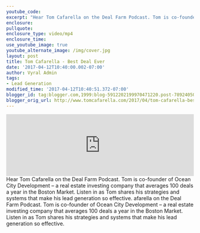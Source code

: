 ```yaml
---
youtube_code:
excerpt: "Hear Tom Cafarella on the Deal Farm Podcast. Tom is co-founder of Ocean City Development – a real estate investing company that averages 100 deals a year in the Boston Market. Listen in as Tom shares his strategies and systems that make his lead generation so effective. afarella on the Deal Farm Podcast. Tom is co-founder of Ocean City Development – a real estate investing company that averages 100 deals a year in the Boston Market. Listen in as Tom shares his strategies and systems that make his lead generation so effective."
enclosure:
pullquote:
enclosure_type: video/mp4
enclosure_time:
use_youtube_image: true
youtube_alternate_image: /img/cover.jpg
layout: post
title: Tom Cafarella - Best Deal Ever
date: '2017-04-12T10:40:00.002-07:00'
author: Vyral Admin
tags:
- Lead Generation
modified_time: '2017-04-12T10:40:51.372-07:00'
blogger_id: tag:blogger.com,1999:blog-5912202199970471220.post-7892405093484165170
blogger_orig_url: http://www.tomcafarella.com/2017/04/tom-cafarella-best-deal-ever.html
---
```

<iframe width="100%" height="166" scrolling="no" frameborder="no" src="https://w.soundcloud.com/player/?url=https%3A//api.soundcloud.com/tracks/317376607&amp;color=ff5500"></iframe>
Hear Tom Cafarella on the Deal Farm Podcast. Tom is co-founder of Ocean City Development – a real estate investing company that averages 100 deals a year in the Boston Market. Listen in as Tom shares his strategies and systems that make his lead generation so effective. afarella on the Deal Farm Podcast. Tom is co-founder of Ocean City Development – a real estate investing company that averages 100 deals a year in the Boston Market. Listen in as Tom shares his strategies and systems that make his lead generation so effective.

